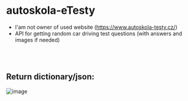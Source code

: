 # autoskola-eTesty

- I'am not owner of used website (https://www.autoskola-testy.cz/)
- API for getting random car driving test questions (with answers and images if needed)

<br></br>

## Return dictionary/json:
![image](https://user-images.githubusercontent.com/82058894/229221610-7b1820e1-c67b-46df-a6c5-50c93e8ec454.png)
